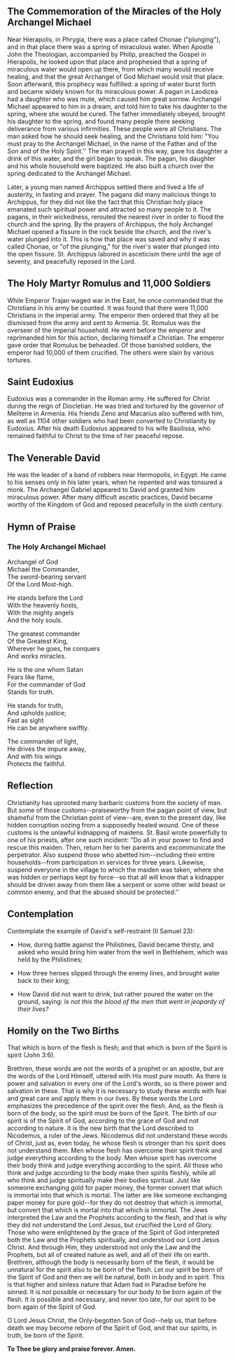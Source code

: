 ## The Commemoration of the Miracles of the Holy Archangel Michael

Near Hierapolis, in Phrygia, there was a place called Chonae ("plunging"), and in that place there was a spring of miraculous water. When Apostle John the Theologian, accompanied by Philip, preached the Gospel in Hierapolis, he looked upon that place and prophesied that a spring of miraculous water would open up there, from which many would receive healing, and that the great Archangel of God Michael would visit that place. Soon afterward, this prophecy was fulfilled: a spring of water burst forth and became widely known for its miraculous power. A pagan in Laodicea had a daughter who was mute, which caused him great sorrow. Archangel Michael appeared to him in a dream, and told him to take his daughter to the spring, where she would be cured. The father immediately obeyed, brought his daughter to the spring, and found many people there seeking deliverance from various infirmities. These people were all Christians. The man asked how he should seek healing, and the Christians told him: "You must pray to the Archangel Michael, in the name of the Father and of the Son and of the Holy Spirit.'' The man prayed in this way, gave his daughter a drink of this water, and the girl began to speak. The pagan, his daughter and his whole household were baptized. He also built a church over the spring dedicated to the Archangel Michael.

Later, a young man named Archippus settled there and lived a life of austerity, in fasting and prayer. The pagans did many malicious things to Archippus, for they did not like the fact that this Christian holy place emanated such spiritual power and attracted so many people to it. The pagans, in their wickedness, rerouted the nearest river in order to flood the church and the spring. By the prayers of Archippus, the holy Archangel Michael opened a fissure in the rock beside the church, and the river's water plunged into it. This is how that place was saved and why it was called Chonae, or "of the plunging," for the river's water that plunged into the open fissure. St. Archippus labored in asceticism there until the age of seventy, and peacefully reposed in the Lord.


## The Holy Martyr Romulus and 11,000 Soldiers

While Emperor Trajan waged war in the East, he once commanded that the Christians in his army be counted. It was found that there were 11,000 Christians in the imperial army. The emperor then ordered that they all be dismissed from the army and sent to Armenia. St. Romulus was the overseer of the imperial household. He went before the emperor and reprimanded him for this action, declaring himself a Christian. The emperor gave order that Romulus be beheaded. Of those banished soldiers, the emperor had 10,000 of them crucified. The others were slain by various tortures.


## Saint Eudoxius

Eudoxius was a commander in the Roman army. He suffered for Christ during the reign of Diocletian. He was tried and tortured by the governor of Melitene in Armenia. His friends Zeno and Macarius also suffered with him, as well as 1104 other soldiers who had been converted to Christianity by Eudoxius. After his death Eudoxius appeared to his wife Basilissa, who remained faithful to Christ to the time of her peaceful repose.


## The Venerable David

He was the leader of a band of robbers near Hermopolis, in Egypt. He came to his senses only in his later years, when he repented and was tonsured a monk. The Archangel Gabriel appeared to David and granted him miraculous power. After many difficult ascetic practices, David became worthy of the Kingdom of God and reposed peacefully in the sixth century.


## Hymn of Praise

### The Holy Archangel Michael

Archangel of God  
Michael the Commander,  
The sword-bearing servant  
Of the Lord Most-high.  

He stands before the Lord  
With the heavenly hosts,  
With the mighty angels  
And the holy souls.  

The greatest commander  
Of the Greatest King,  
Wherever he goes, he conquers  
And works miracles.  

He is the one whom Satan  
Fears like flame,  
For the commander of God  
Stands for truth.  

He stands for truth,  
And upholds justice;  
Fast as sight  
He can be anywhere swiftly.  

The commander of light,  
He drives the impure away,  
And with his wings  
Protects the faithful.


## Reflection

Christianity has uprooted many barbaric customs from the society of man. But some of those customs--praiseworthy from the pagan point of view, but shameful from the Christian point of view--are, even to the present day, like hidden corruption oozing from a supposedly healed wound. One of these customs is the unlawful kidnapping of maidens. St. Basil wrote powerfully to one of his priests, after one such incident: "Do all in your power to find and rescue this maiden. Then, return her to her parents and excommunicate the perpetrator. Also suspend those who abetted him--including their entire households--from participation in services for three years. Likewise, suspend everyone in the village to which the maiden was taken, where she was hidden or perhaps kept by force--so that all will know that a kidnapper should be driven away from them like a serpent or some other wild beast or common enemy, and that the abused should be protected.''


## Contemplation

Contemplate the example of David's self-restraint (II Samuel 23):

- How, during battle against the Philistines, David became thirsty, and asked who would bring him water from the well in Bethlehem, which was held by the Philistines;

- How three heroes slipped through the enemy lines, and brought water back to their king;

- How David did not want to drink, but rather poured the water on the ground, saying: *Is not this the blood of the men that went in jeopardy of their lives?*


## Homily on the Two Births

That which is born of the flesh is flesh; and that which is born of the Spirit is spirit (John 3:6).  

Brethren, these words are not the words of a prophet or an apostle, but are the words of the Lord Himself, uttered with His most pure mouth. As there is power and salvation in every one of the Lord's words, so is there power and salvation in these. That is why it is necessary to study these words with fear and great care and apply them in our lives. By these words the Lord emphasizes the precedence of the spirit over the flesh. And, as the flesh is born of the body, so the spirit must be born of the Spirit. The birth of our spirit is of the Spirit of God, according to the grace of God and not according to nature. It is the new birth that the Lord described to Nicodemus, a ruler of the Jews. Nicodemus did not understand these words of Christ, just as, even today, he whose flesh is stronger than his spirit does not understand them. Men whose flesh has overcome their spirit think and judge everything according to the body. Men whose spirit has overcome their body think and judge everything according to the spirit. All those who think and judge according to the body make their spirits fleshly, while all who think and judge spiritually make their bodies spiritual. Just like someone exchanging gold for paper money, the former convert that which is immortal into that which is mortal. The latter are like someone exchanging paper money for pure gold--for they do not destroy that which is immortal, but convert that which is mortal into that which is immortal. The Jews interpreted the Law and the Prophets according to the flesh, and that is why they did not understand the Lord Jesus, but crucified the Lord of Glory. Those who were enlightened by the grace of the Spirit of God interpreted both the Law and the Prophets spiritually, and understood our Lord Jesus Christ. And through Him, they understood not only the Law and the Prophets, but all of created nature as well, and all of their life on earth. Brethren, although the body is necessarily born of the flesh, it would be unnatural for the spirit also to be born of the flesh. Let our spirit be born of the Spirit of God and then we will be natural, both in body and in spirit. This is that higher and sinless nature that Adam had in Paradise before he sinned. It is not possible or necessary for our body to be born again of the flesh. It is possible and necessary, and never too late, for our spirit to be born again of the Spirit of God.  

O Lord Jesus Christ, the Only-begotten Son of God--help us, that before death we may become reborn of the Spirit of God, and that our spirits, in truth, be born of the Spirit.  

**To Thee be glory and praise forever. Amen.**  

